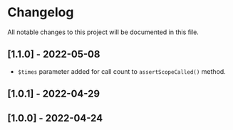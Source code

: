 # Changelog

All notable changes to this project will be documented in this file.

## [1.1.0] - 2022-05-08
- `$times` parameter added for call count to `assertScopeCalled()` method.

## [1.0.1] - 2022-04-29

## [1.0.0] - 2022-04-24
